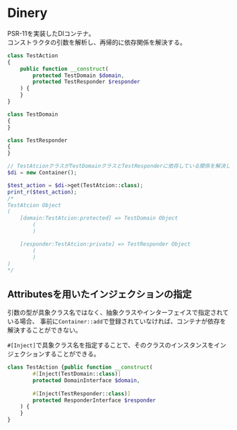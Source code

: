 # Dinery

PSR-11を実装したDIコンテナ。  
コンストラクタの引数を解析し、再帰的に依存関係を解決する。

```PHP
class TestAction
{
    public function __construct(
        protected TestDomain $domain,
        protected TestResponder $responder
    ) {
    }
}

class TestDomain
{
}

class TestResponder
{
}

// TestAtcionクラスがTestDomainクラスとTestResponderに依存している関係を解決してインスタンス化する
$di = new Container();

$test_action = $di->get(TestAtcion::class);
print_r($test_action);
/* 
TestAtcion Object
(
    [domain:TestAtcion:protected] => TestDomain Object
        (
        )

    [responder:TestAtcion:private] => TestResponder Object
        (
        )
)
*/
```

## Attributesを用いたインジェクションの指定

引数の型が具象クラス名ではなく、抽象クラスやインターフェイスで指定されている場合、
事前に`Container::add`で登録されていなければ、コンテナが依存を解決することができない。

`#[Inject]`で具象クラス名を指定することで、そのクラスのインスタンスをインジェクションすることができる。

```PHP
class TestAction {public function __construct(
        #[Inject(TestDomain::class)]
        protected DomainInterface $domain,
        
        #[Inject(TestResponder::class)]
        protected ResponderInterface $responder
    ) {
    }
}
```